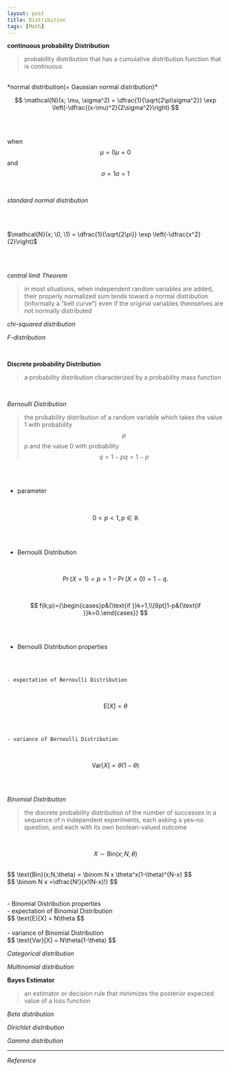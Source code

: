 ```yaml
---
layout: post
title: Distribution
tags: [Math]
---
```

**continuous probability Distribution**
> probability distribution that has a cumulative distribution function that is continuous

<br/>
*normal distribution(= Gaussian normal distribution)*
<br/>

$$
\mathcal{N}(x; \mu, \sigma^2) = \dfrac{1}{\sqrt{2\pi\sigma^2}} \exp \left(-\dfrac{(x-\mu)^2}{2\sigma^2}\right)
$$

<br/>
<br/>

when $${\displaystyle \mu =0} \mu =0$$ and $${\displaystyle \sigma =1} \sigma =1$$

<br/>

*standard normal distribution*

<br/>
<br/>

$\mathcal{N}(x; \0, \1) = \dfrac{1}{\sqrt{2\pi}} \exp \left(-\dfrac{x^2}{2}\right)$

<br/>
<br/>

*central limit Theorem*

>in most situations, when independent random variables are added, their properly normalized sum tends toward a normal distribution (informally a "bell curve") even if the original variables themselves are not normally distributed

*chi-squared distribution*
>


*F-distribution*
>




<br/>

**Discrete probability Distribution**
> a probability distribution characterized by a probability mass function

<br/>

*Bernoulli Distribution*
> the probability distribution of a random variable which takes the value 1 with probability $${\displaystyle p}$$ p and the value 0 with probability $${\displaystyle q=1-p} q=1-p$$

<br/>
<br/>

- parameter

<br/>

$$
0<p<1,p\in \mathbb {R}
$$

<br/>
<br/>

- Bernoulli Distribution

<br/>

$$
{\displaystyle \Pr(X=1)=p=1-\Pr(X=0)=1-q.}
$$

<br/>

$$
f(k;p)={\begin{cases}p&{\text{if }}k=1,\\[6pt]1-p&{\text{if }}k=0.\end{cases}}
$$

<br/>
<br/>

- Bernoulli Distribution properties

<br/>
<br/>

    - expectation of Bernoulli Distribution
<br/>

$$
\text{E}[X]  = \theta
$$

<br/>
<br/>

    - variance of Bernoulli Distribution
<br/>

$$
\text{Var}[X] = \theta(1-\theta)
$$

<br>
<br/>

*Binomial Distribution*
> the discrete probability distribution of the number of successes in a sequence of n independent experiments, each asking a yes–no question, and each with its own boolean-valued outcome

<br/>

$$
X \sim \text{Bin}(x;N,\theta)
$$

<br/>
$$
\text{Bin}(x;N,\theta) = \binom N x  \theta^x(1-\theta)^{N-x}
$$
<br/>
$$
\binom N x =\dfrac{N!}{x!(N-x)!}
$$
<br/>
<br/>
<br/>
- Binomial Distribution properties
<br/>
    - expectation of Binomial Distribution
<br/>
$$
\text{E}[X] = N\theta
$$
<br/>
<br/>
    - variance of Binomial Distribution
<br/>
$$
\text{Var}[X] = N\theta(1-\theta)
$$
<br>

*Categorical distribution*
>




*Multinomial distribution*
>



**Bayes Estimator**
> an estimator or decision rule that minimizes the posterior expected value of a loss function

*Beta distribution*
>

*Dirichlet distribution*
>

*Gamma distribution*
>


***
*Reference*
